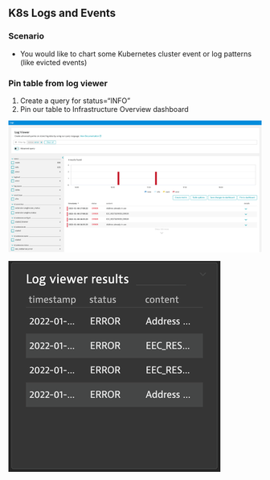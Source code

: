 ## K8s Logs and Events

### Scenario 
- You would like to chart some Kubernetes cluster event or log patterns (like evicted events)

### Pin table from log viewer
1. Create a query for status=“INFO”
2. Pin our table to Infrastructure Overview dashboard

![logviewer](../../../assets/images/logviewer.png)


![logtile](../../../assets/images/logtile.png)
